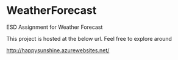# WeatherForecast
ESD Assignment for Weather Forecast

This project is hosted at the below url. Feel free to explore around

http://happysunshine.azurewebsites.net/


